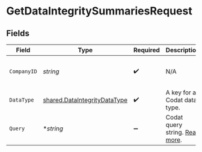 # GetDataIntegritySummariesRequest


## Fields

| Field                                                                          | Type                                                                           | Required                                                                       | Description                                                                    | Example                                                                        |
| ------------------------------------------------------------------------------ | ------------------------------------------------------------------------------ | ------------------------------------------------------------------------------ | ------------------------------------------------------------------------------ | ------------------------------------------------------------------------------ |
| `CompanyID`                                                                    | *string*                                                                       | :heavy_check_mark:                                                             | N/A                                                                            | 8a210b68-6988-11ed-a1eb-0242ac120002                                           |
| `DataType`                                                                     | [shared.DataIntegrityDataType](../../models/shared/dataintegritydatatype.md)   | :heavy_check_mark:                                                             | A key for a Codat data type.                                                   | banking-accounts                                                               |
| `Query`                                                                        | **string*                                                                      | :heavy_minus_sign:                                                             | Codat query string. [Read more](https://docs.codat.io/using-the-api/querying). |                                                                                |